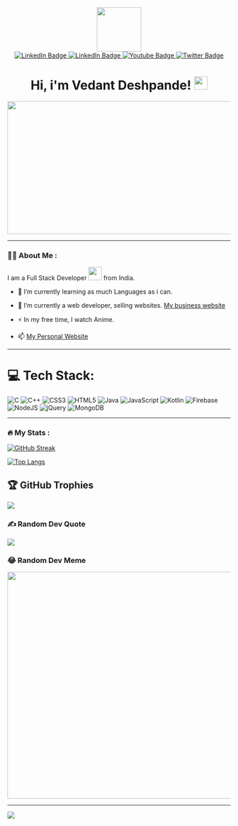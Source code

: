 <div id="header" align="center">
  <img src="https://media.giphy.com/media/M9gbBd9nbDrOTu1Mqx/giphy.gif" width="100"/>
</div>
<div id="badges" align ="center">
  <a href="https://www.instagram.com/_eyexo__/">
    <img src="https://img.shields.io/badge/Instagram-E4405F?style=for-the-badge&logo=instagram&logoColor=white" alt="LinkedIn Badge"/>
  </a>
  <a href="https://linkedin.com/in/vedant-deshpande-549000250/">
    <img src="https://img.shields.io/badge/LinkedIn-%230077B5.svg?logo=linkedin&logoColor=white)" alt="LinkedIn Badge"/>
  </a>
  <a href="https://www.youtube.com/channel/UC9S7Ga842QEn2oq6TT9thjw">
    <img src="https://img.shields.io/badge/YouTube-red?style=for-the-badge&logo=youtube&logoColor=white" alt="Youtube Badge"/>
  </a>
  <a href="https://www.facebook.com/vedant.deshpande.370">
    <img src="https://img.shields.io/badge/Facebook-1877F2?style=for-the-badge&logo=facebook&logoColor=white" alt="Twitter Badge"/>
  </a>
</div>
<div id="badges" align ="center">
<img align ="center" src="https://komarev.com/ghpvc/?username=your-github-vmDeshpande&style=flat-square&color=blue" alt=""/>
</div>

<div align="center">
  <h1>
  Hi, i'm Vedant Deshpande!
  <img src="https://media.giphy.com/media/hvRJCLFzcasrR4ia7z/giphy.gif" width="30px"/>
</h1>
  <img src="https://media.giphy.com/media/dWesBcTLavkZuG35MI/giphy.gif" width="600" height="300"/>
</div>

---

### :man_technologist: About Me :

I am a Full Stack Developer <img src="https://media.giphy.com/media/WUlplcMpOCEmTGBtBW/giphy.gif" width="30"> from India.

- :telescope: I’m currently learning as much Languages as i can.

- :seedling: I’m currently a web developer, selling websites. [My business website](https://the-developers-121.web.app)

- :zap: In my free time, I watch Anime.

- 📫 [My Personal Website](https://vedantdeshpande15.web.app)

---

# 💻 Tech Stack:
![C](https://img.shields.io/badge/c-%2300599C.svg?style=for-the-badge&logo=c&logoColor=white) ![C++](https://img.shields.io/badge/c++-%2300599C.svg?style=for-the-badge&logo=c%2B%2B&logoColor=white) ![CSS3](https://img.shields.io/badge/css3-%231572B6.svg?style=for-the-badge&logo=css3&logoColor=white) ![HTML5](https://img.shields.io/badge/html5-%23E34F26.svg?style=for-the-badge&logo=html5&logoColor=white) ![Java](https://img.shields.io/badge/java-%23ED8B00.svg?style=for-the-badge&logo=java&logoColor=white) ![JavaScript](https://img.shields.io/badge/javascript-%23323330.svg?style=for-the-badge&logo=javascript&logoColor=%23F7DF1E) ![Kotlin](https://img.shields.io/badge/kotlin-%230095D5.svg?style=for-the-badge&logo=kotlin&logoColor=white) ![Firebase](https://img.shields.io/badge/firebase-%23039BE5.svg?style=for-the-badge&logo=firebase) ![NodeJS](https://img.shields.io/badge/node.js-6DA55F?style=for-the-badge&logo=node.js&logoColor=white) ![jQuery](https://img.shields.io/badge/jquery-%230769AD.svg?style=for-the-badge&logo=jquery&logoColor=white) ![MongoDB](https://img.shields.io/badge/MongoDB-%234ea94b.svg?style=for-the-badge&logo=mongodb&logoColor=white)

---

### :fire: My Stats :
[![GitHub Streak](http://github-readme-streak-stats.herokuapp.com?user=vmDeshpande&theme=dark&hide_border=true&date_format=M%20j%5B%2C%20Y%5D)](#)

[![Top Langs](https://github-readme-stats.vercel.app/api/top-langs/?username=vmDeshpande&layout=compact&theme=vision-friendly-dark)](#)

## 🏆 GitHub Trophies
![](https://github-profile-trophy.vercel.app/?username=vmDeshpande&theme=darkhub&no-frame=false&no-bg=false&margin-w=4)

### ✍️ Random Dev Quote
![](https://quotes-github-readme.vercel.app/api?type=horizontal&theme=tokyonight)

### 😂 Random Dev Meme
<img src="https://rm.up.railway.app/" width="512px"/>

---
[![](https://visitcount.itsvg.in/api?id=vmDeshpande&icon=0&color=0)](https://visitcount.itsvg.in)
